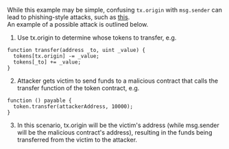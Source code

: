 While this example may be simple, confusing `tx.origin` with `msg.sender` can lead to phishing-style attacks, such as [this](https://blog.ethereum.org/2016/06/24/security-alert-smart-contract-wallets-created-in-frontier-are-vulnerable-to-phishing-attacks/).  
An example of a possible attack is outlined below.  
1. Use tx.origin to determine whose tokens to transfer, e.g.
```
function transfer(address _to, uint _value) {
  tokens[tx.origin] -= _value;
  tokens[_to] += _value;
}
```
2. Attacker gets victim to send funds to a malicious contract that calls the transfer function of the token contract, e.g.  
```
function () payable {
  token.transfer(attackerAddress, 10000);
}
```
3. In this scenario, tx.origin will be the victim's address (while msg.sender will be the malicious contract's address), resulting in the funds being transferred from the victim to the attacker.
